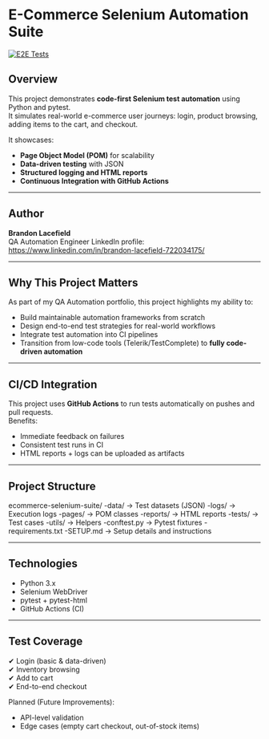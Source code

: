 # E-Commerce Selenium Automation Suite

[![E2E Tests](https://github.com/blacefield/ecommerce-selenium-suite/actions/workflows/e2e-tests.yml/badge.svg?branch=master)](https://github.com/blacefield/ecommerce-selenium-suite/actions/workflows/e2e-tests.yml)

## Overview
This project demonstrates **code-first Selenium test automation** using Python and pytest.  
It simulates real-world e-commerce user journeys: login, product browsing, adding items to the cart, and checkout.

It showcases:
- **Page Object Model (POM)** for scalability
- **Data-driven testing** with JSON
- **Structured logging and HTML reports**
- **Continuous Integration with GitHub Actions**

---

## Author
**Brandon Lacefield**  
QA Automation Engineer
LinkedIn profile: https://www.linkedin.com/in/brandon-lacefield-722034175/  

---

## Why This Project Matters
As part of my QA Automation portfolio, this project highlights my ability to:
- Build maintainable automation frameworks from scratch
- Design end-to-end test strategies for real-world workflows
- Integrate test automation into CI pipelines
- Transition from low-code tools (Telerik/TestComplete) to **fully code-driven automation**

---

## CI/CD Integration
This project uses **GitHub Actions** to run tests automatically on pushes and pull requests.  
Benefits:
- Immediate feedback on failures
- Consistent test runs in CI
- HTML reports + logs can be uploaded as artifacts

---

## Project Structure

ecommerce-selenium-suite/
-data/ -> Test datasets (JSON)
-logs/ -> Execution logs
-pages/ -> POM classes
-reports/ -> HTML reports
-tests/ -> Test cases
-utils/ -> Helpers
-conftest.py -> Pytest fixtures
-requirements.txt 
-SETUP.md -> Setup details and instructions

---

## Technologies
- Python 3.x
- Selenium WebDriver
- pytest + pytest-html
- GitHub Actions (CI)

---

## Test Coverage
✔ Login (basic & data-driven)  
✔ Inventory browsing  
✔ Add to cart  
✔ End-to-end checkout  

Planned (Future Improvements):
- API-level validation
- Edge cases (empty cart checkout, out-of-stock items)
